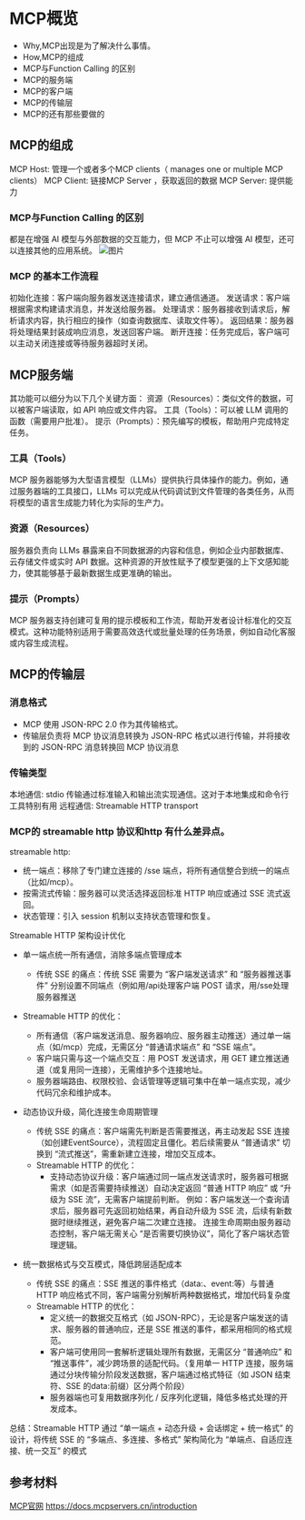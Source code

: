 # MCP概览
- Why,MCP出现是为了解决什么事情。
- How,MCP的组成
- MCP与Function Calling 的区别
- MCP的服务端
- MCP的客户端
- MCP的传输层
- MCP的还有那些要做的



## MCP的组成
MCP Host: 管理一个或者多个MCP clients（ manages one or multiple MCP clients）
MCP Client: 链接MCP Server ，获取返回的数据
MCP Server: 提供能力


### MCP与Function Calling 的区别
都是在增强 AI 模型与外部数据的交互能力，但 MCP 不止可以增强 AI 模型，还可以连接其他的应用系统。
![图片](https://pic4.zhimg.com/v2-b82dc0e2da4a258438b84484d1af8319_1440w.jpg)


### MCP 的基本工作流程
初始化连接：客户端向服务器发送连接请求，建立通信通道。
发送请求：客户端根据需求构建请求消息，并发送给服务器。
处理请求：服务器接收到请求后，解析请求内容，执行相应的操作（如查询数据库、读取文件等）。
返回结果：服务器将处理结果封装成响应消息，发送回客户端。
断开连接：任务完成后，客户端可以主动关闭连接或等待服务器超时关闭。

## MCP服务端
其功能可以细分为以下几个关键方面：
资源（Resources）：类似文件的数据，可以被客户端读取，如 API 响应或文件内容。
工具（Tools）：可以被 LLM 调用的函数（需要用户批准）。
提示（Prompts）：预先编写的模板，帮助用户完成特定任务。

### 工具（Tools）
MCP 服务器能够为大型语言模型（LLMs）提供执行具体操作的能力。例如，通过服务器端的工具接口，LLMs 可以完成从代码调试到文件管理的各类任务，从而将模型的语言生成能力转化为实际的生产力。

### 资源（Resources）

服务器负责向 LLMs 暴露来自不同数据源的内容和信息，例如企业内部数据库、云存储文件或实时 API 数据。这种资源的开放性赋予了模型更强的上下文感知能力，使其能够基于最新数据生成更准确的输出。

### 提示（Prompts）

MCP 服务器支持创建可复用的提示模板和工作流，帮助开发者设计标准化的交互模式。这种功能特别适用于需要高效迭代或批量处理的任务场景，例如自动化客服或内容生成流程。

## MCP的传输层
### 消息格式
- MCP 使用 JSON-RPC 2.0 作为其传输格式。
- 传输层负责将 MCP 协议消息转换为 JSON-RPC 格式以进行传输，并将接收到的 JSON-RPC 消息转换回 MCP 协议消息


### 传输类型

本地通信: stdio 传输通过标准输入和输出流实现通信。这对于本地集成和命令行工具特别有用
远程通信: Streamable HTTP transport


### MCP的 streamable http 协议和http 有什么差异点。
streamable http:
* 统一端点：移除了专门建立连接的 /sse 端点，将所有通信整合到统一的端点（比如/mcp）。
* 按需流式传输：服务器可以灵活选择返回标准 HTTP 响应或通过 SSE 流式返回。
* 状态管理：引入 session 机制以支持状态管理和恢复。


Streamable HTTP 架构设计优化
- 单一端点统一所有通信，消除多端点管理成本
  - 传统 SSE 的痛点：传统 SSE 需要为 “客户端发送请求” 和 “服务器推送事件” 分别设置不同端点（例如用/api处理客户端 POST 请求，用/sse处理服务器推送
- Streamable HTTP 的优化：
  - 所有通信（客户端发送消息、服务器响应、服务器主动推送）通过单一端点（如/mcp）完成，无需区分 “普通请求端点” 和 “SSE 端点”。
  - 客户端只需与这一个端点交互：用 POST 发送请求，用 GET 建立推送通道（或复用同一连接），无需维护多个连接地址。
  - 服务器端路由、权限校验、会话管理等逻辑可集中在单一端点实现，减少代码冗余和维护成本。 
- 动态协议升级，简化连接生命周期管理
  - 传统 SSE 的痛点：客户端需先判断是否需要推送，再主动发起 SSE 连接（如创建EventSource），流程固定且僵化。若后续需要从 “普通请求” 切换到 “流式推送”，需重新建立连接，增加交互成本。
  - Streamable HTTP 的优化：
    - 支持动态协议升级：客户端通过同一端点发送请求时，服务器可根据需求（如是否需要持续推送）自动决定返回 “普通 HTTP 响应” 或 “升级为 SSE 流”，无需客户端提前判断。 例如：客户端发送一个查询请求后，服务器可先返回初始结果，再自动升级为 SSE 流，后续有新数据时继续推送，避免客户端二次建立连接。 连接生命周期由服务器动态控制，客户端无需关心 “是否需要切换协议”，简化了客户端状态管理逻辑。

- 统一数据格式与交互模式，降低跨层适配成本
  - 传统 SSE 的痛点：SSE 推送的事件格式（data:、event:等）与普通 HTTP 响应格式不同，客户端需分别解析两种数据格式，增加代码复杂度
  - Streamable HTTP 的优化：
    - 定义统一的数据交互格式（如 JSON-RPC），无论是客户端发送的请求、服务器的普通响应，还是 SSE 推送的事件，都采用相同的格式规范。
    - 客户端可使用同一套解析逻辑处理所有数据，无需区分 “普通响应” 和 “推送事件”，减少跨场景的适配代码。（复用单一 HTTP 连接，服务端通过分块传输分阶段发送数据，客户端通过格式特征（如 JSON 结束符、SSE 的data:前缀）区分两个阶段）
    - 服务器端也可复用数据序列化 / 反序列化逻辑，降低多格式处理的开发成本。

总结：Streamable HTTP 通过 “单一端点 + 动态升级 + 会话绑定 + 统一格式” 的设计，将传统 SSE 的 “多端点、多连接、多格式” 架构简化为 “单端点、自适应连接、统一交互” 的模式

## 参考材料
[MCP官网](https://modelcontextprotocol.io/docs/learn/architecture)
https://docs.mcpservers.cn/introduction

